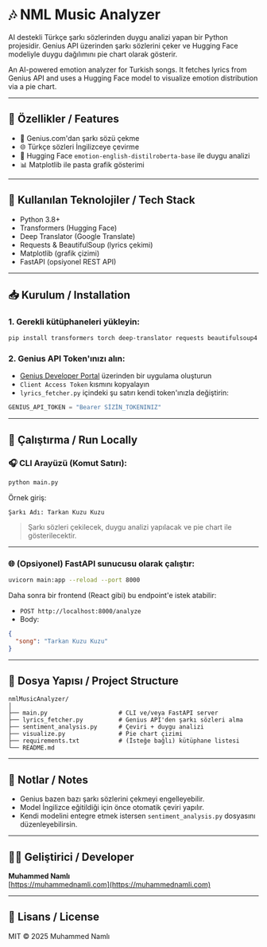 # 🎶 NML Music Analyzer

AI destekli Türkçe şarkı sözlerinden duygu analizi yapan bir Python projesidir. Genius API üzerinden şarkı sözlerini çeker ve Hugging Face modeliyle duygu dağılımını pie chart olarak gösterir.

An AI-powered emotion analyzer for Turkish songs. It fetches lyrics from Genius API and uses a Hugging Face model to visualize emotion distribution via a pie chart.

---

## 🚀 Özellikler / Features

- 🎤 Genius.com'dan şarkı sözü çekme
- 🌐 Türkçe sözleri İngilizceye çevirme
- 🤖 Hugging Face `emotion-english-distilroberta-base` ile duygu analizi
- 📊 Matplotlib ile pasta grafik gösterimi

---

## 🧠 Kullanılan Teknolojiler / Tech Stack

- Python 3.8+
- Transformers (Hugging Face)
- Deep Translator (Google Translate)
- Requests & BeautifulSoup (lyrics çekimi)
- Matplotlib (grafik çizimi)
- FastAPI (opsiyonel REST API)

---

## 📥 Kurulum / Installation

### 1. Gerekli kütüphaneleri yükleyin:
```bash
pip install transformers torch deep-translator requests beautifulsoup4 matplotlib fastapi uvicorn
```

### 2. Genius API Token'ınızı alın:
- [Genius Developer Portal](https://genius.com/api-clients) üzerinden bir uygulama oluşturun
- `Client Access Token` kısmını kopyalayın
- `lyrics_fetcher.py` içindeki şu satırı kendi token'ınızla değiştirin:

```python
GENIUS_API_TOKEN = "Bearer SİZİN_TOKENINIZ"
```

---

## 🧪 Çalıştırma / Run Locally

### 🎧 CLI Arayüzü (Komut Satırı):

```bash
python main.py
```

Örnek giriş:
```
Şarkı Adı: Tarkan Kuzu Kuzu
```

> Şarkı sözleri çekilecek, duygu analizi yapılacak ve pie chart ile gösterilecektir.

---

### 🌐 (Opsiyonel) FastAPI sunucusu olarak çalıştır:

```bash
uvicorn main:app --reload --port 8000
```

Daha sonra bir frontend (React gibi) bu endpoint'e istek atabilir:

- `POST http://localhost:8000/analyze`
- Body:
```json
{
  "song": "Tarkan Kuzu Kuzu"
}
```

---

## 📁 Dosya Yapısı / Project Structure

```
nmlMusicAnalyzer/
│
├── main.py                    # CLI ve/veya FastAPI server
├── lyrics_fetcher.py          # Genius API'den şarkı sözleri alma
├── sentiment_analysis.py      # Çeviri + duygu analizi
├── visualize.py               # Pie chart çizimi
├── requirements.txt           # (İsteğe bağlı) kütüphane listesi
└── README.md
```

---

## 📌 Notlar / Notes

- Genius bazen bazı şarkı sözlerini çekmeyi engelleyebilir.
- Model İngilizce eğitildiği için önce otomatik çeviri yapılır.
- Kendi modelini entegre etmek istersen `sentiment_analysis.py` dosyasını düzenleyebilirsin.

---

## 👨‍💻 Geliştirici / Developer

**Muhammed Namlı**  
[https://muhammednamli.com](https://muhammednamli.com)

---

## 🪪 Lisans / License

MIT © 2025 Muhammed Namlı
